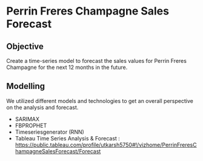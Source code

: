 # Perrin Freres Champagne Sales Forecast

## Objective
Create a time-series model to forecast the sales values for Perrin Freres Champagne for the next 12 months in the future.

## Modelling
We utilized different models and technologies to get an overall perspective on the analysis and forecast.
- SARIMAX
- FBPROPHET
- Timeseriesgenerator (RNN)
- Tableau Time Series Analysis & Forecast : https://public.tableau.com/profile/utkarsh5750#!/vizhome/PerrinFreresChampagneSalesForecast/Forecast
